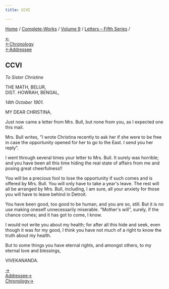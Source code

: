 ```yaml
---
title: CCVI

---
```

<div>

[Home](../../../index.htm) / [Complete-Works](../../complete_works.htm)
/ [Volume 9](../volume_9_contents.htm) / [Letters – Fifth
Series](letters_fifth_series_contents.htm) /

[←](205_christina.htm)  
[←Chronology](205_christina.htm)  
[←Addressee](205_christina.htm)

## CCVI

*To Sister Christine*

THE MATH, BELUR,  
DIST. HOWRAH, BENGAL,

*14th October 1901*.

MY DEAR CHRISTINA,

Just now came a letter from Mrs. Bull, but none from you, as I expected
one this mail.

Mrs. Bull writes, "I wrote Christina recently to ask her if she were to
be free in case the opportunity opened for her to go to the East. I send
you her reply".

I went through several times your letter to Mrs. Bull. It surely was
horrible; and you have been all this time hiding the real state of
affairs from me and posing great cheerfulness!!

You will be a precious fool to lose the opportunity if such comes and is
offered by Mrs. Bull. You will only have to take a year's leave. The
rest will all be arranged by Mrs. Bull, including, I am sure, all your
anxiety for those you will have to leave behind in Detroit.

You have been good, too good to be human, and you are so, still. But it
is no use making oneself unnecessarily miserable. "Mother's will",
surely, if the chance comes; and it has got to come, I know.

I would not write you about my health; for after all this hide and seek,
even though it was for my good, I think you have not much of a right to
know the truth about my health.

But to some things you have eternal rights, and amongst others, to my
eternal love and blessings,

VIVEKANANDA.

[→](207_margo.htm)  
[Addressee→](208_christina.htm)  
[Chronology→](../../volume_5/epistles_first_series/113_joe.htm)

</div>
